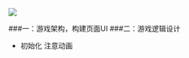 ![](https://upload-images.jianshu.io/upload_images/9249356-bb21435956ddd49f.png?imageMogr2/auto-orient/strip%7CimageView2/2/w/1240)

###一：游戏架构，构建页面UI
###二：游戏逻辑设计
- 初始化 
  注意动画

